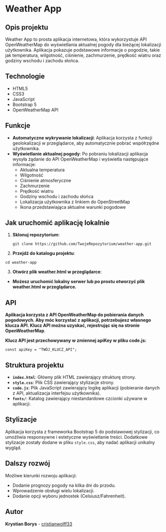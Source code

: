# Weather App

## Opis projektu

Weather App to prosta aplikacja internetowa, która wykorzystuje API OpenWeatherMap do wyświetlania aktualnej pogody dla bieżącej lokalizacji użytkownika. Aplikacja pokazuje podstawowe informacje o pogodzie, takie jak temperatura, wilgotność, ciśnienie, zachmurzenie, prędkość wiatru oraz godziny wschodu i zachodu słońca.

## Technologie

- HTML5
- CSS3
- JavaScript
- Bootstrap 5
- OpenWeatherMap API

## Funkcje

- **Automatyczne wykrywanie lokalizacji**: Aplikacja korzysta z funkcji geolokalizacji w przeglądarce, aby automatycznie pobrać współrzędne użytkownika.
- **Wyświetlanie aktualnej pogody**: Po pobraniu lokalizacji aplikacja wysyła żądanie do API OpenWeatherMap i wyświetla następujące informacje:
  - Aktualna temperatura
  - Wilgotność
  - Ciśnienie atmosferyczne
  - Zachmurzenie
  - Prędkość wiatru
  - Godziny wschodu i zachodu słońca
  - Lokalizacja użytkownika z linkiem do OpenStreetMap
  - Ikona przedstawiająca aktualne warunki pogodowe

## Jak uruchomić aplikację lokalnie

1. **Sklonuj repozytorium**:

   ```git clone https://github.com/TwojeRepozytorium/weather-app.git```

2. **Przejdź do katalogu projektu**:

```cd weather-app```

3. **Otwórz plik weather.html w przeglądarce**:

- **Możesz uruchomić lokalny serwer lub po prostu otworzyć plik weather.html w przeglądarce.**

## API

**Aplikacja korzysta z API OpenWeatherMap do pobierania danych pogodowych. Aby móc korzystać z aplikacji, potrzebujesz własnego klucza API. Klucz API można uzyskać, rejestrując się na stronie OpenWeatherMap**.

**Klucz API jest przechowywany w zmiennej apiKey w pliku code.js:**

```const apiKey = "TWÓJ_KLUCZ_API";```

## Struktura projektu

- **`index.html`**: Główny plik HTML zawierający strukturę strony.
- **`style.css`**: Plik CSS zawierający stylizacje strony.
- **`code.js`**: Plik JavaScript zawierający logikę aplikacji (pobieranie danych z API, aktualizacja interfejsu użytkownika).
- **`fonts/`**: Katalog zawierający niestandardowe czcionki używane w aplikacji.

## Stylizacje

Aplikacja korzysta z frameworka Bootstrap 5 do podstawowej stylizacji, co umożliwia responsywne i estetyczne wyświetlanie treści. Dodatkowe stylizacje zostały dodane w pliku `style.css`, aby nadać aplikacji unikalny wygląd.

## Dalszy rozwój

Możliwe kierunki rozwoju aplikacji:

- Dodanie prognozy pogody na kilka dni do przodu.
- Wprowadzenie obsługi wielu lokalizacji.
- Dodanie opcji wyboru jednostek (Celsiusz/Fahrenheit).

## Autor

**Krystian Borys** - [cristianwolff33](https://github.com/cristianwolff33)
